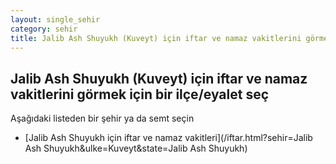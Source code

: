 ```yaml
---
layout: single_sehir
category: sehir
title: Jalib Ash Shuyukh (Kuveyt) için iftar ve namaz vakitlerini görmek için bir ilçe/eyalet seç
---
```



## Jalib Ash Shuyukh (Kuveyt) için iftar ve namaz vakitlerini görmek için bir ilçe/eyalet seç

Aşağıdaki listeden bir şehir ya da semt seçin


* [Jalib Ash Shuyukh için iftar ve namaz vakitleri](/iftar.html?sehir=Jalib Ash Shuyukh&ulke=Kuveyt&state=Jalib Ash Shuyukh)
